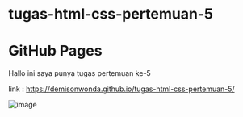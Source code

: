 # tugas-html-css-pertemuan-5

# GitHub Pages
Hallo ini saya punya tugas pertemuan ke-5

link :
https://demisonwonda.github.io/tugas-html-css-pertemuan-5/

![image](https://github.com/DemisonWonda/tugas-html-css-pertemuan-5/assets/127729668/6b84978d-e777-4755-b737-297634839343)





